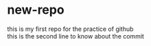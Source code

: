 # new-repo
this is my first repo for the practice of github
<br>
this is the second line to know about the commit
